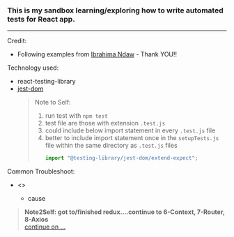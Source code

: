 ### This is my sandbox learning/exploring how to write automated tests for React app.

---

Credit:

- Following examples from [Ibrahima Ndaw](https://www.freecodecamp.org/news/8-simple-steps-to-start-testing-react-apps-using-react-testing-library-and-jest/) - Thank YOU!!

Technology used:

- react-testing-library
- [jest-dom](https://github.com/testing-library/jest-dom)
  &nbsp;
  &nbsp;
  &nbsp;
  &nbsp;
  > Note to Self:
  >
  > 1.  run test with `npm test`
  > 1.  test file are those with extension `.test.js`
  > 1.  could include below import statement in every `.test.js` file
  > 1.  better to include import statement once in the `setupTests.js` file within the same directory as `.test.js` files
  >     ```js
  >     import "@testing-library/jest-dom/extend-expect";
  >     ```

Common Troubleshoot:

- <<err msg>>
  - cause


> **Note2Self: got to/finished redux....continue to 6-Context, 7-Router, 8-Axios**  
[continue on ... ](https://www.freecodecamp.org/news/8-simple-steps-to-start-testing-react-apps-using-react-testing-library-and-jest/)